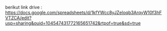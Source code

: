 berikut link drive : https://docs.google.com/spreadsheets/d/1kfYWcc8yJZeloqb3ArqyW10f3hFVTZCA/edit?usp=sharing&ouid=104547431772165651742&rtpof=true&sd=true